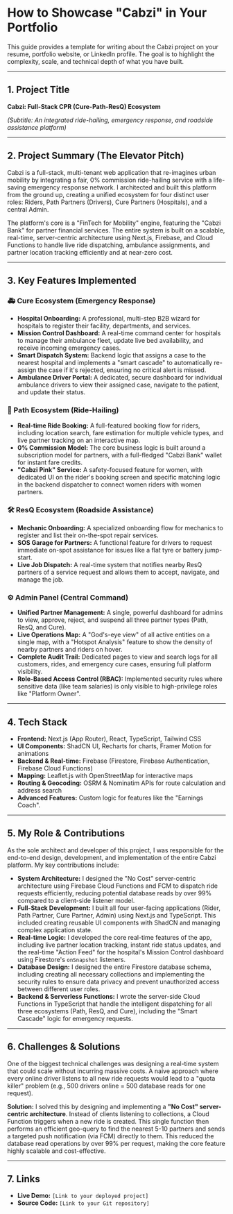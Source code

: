 # How to Showcase "Cabzi" in Your Portfolio

This guide provides a template for writing about the Cabzi project on your resume, portfolio website, or LinkedIn profile. The goal is to highlight the complexity, scale, and technical depth of what you have built.

---

## 1. Project Title

**Cabzi: Full-Stack CPR (Cure-Path-ResQ) Ecosystem**

*(Subtitle: An integrated ride-hailing, emergency response, and roadside assistance platform)*

---

## 2. Project Summary (The Elevator Pitch)

Cabzi is a full-stack, multi-tenant web application that re-imagines urban mobility by integrating a fair, 0% commission ride-hailing service with a life-saving emergency response network. I architected and built this platform from the ground up, creating a unified ecosystem for four distinct user roles: Riders, Path Partners (Drivers), Cure Partners (Hospitals), and a central Admin.

The platform's core is a "FinTech for Mobility" engine, featuring the "Cabzi Bank" for partner financial services. The entire system is built on a scalable, real-time, server-centric architecture using Next.js, Firebase, and Cloud Functions to handle live ride dispatching, ambulance assignments, and partner location tracking efficiently and at near-zero cost.

---

## 3. Key Features Implemented

### 🚑 Cure Ecosystem (Emergency Response)
*   **Hospital Onboarding:** A professional, multi-step B2B wizard for hospitals to register their facility, departments, and services.
*   **Mission Control Dashboard:** A real-time command center for hospitals to manage their ambulance fleet, update live bed availability, and receive incoming emergency cases.
*   **Smart Dispatch System:** Backend logic that assigns a case to the nearest hospital and implements a "smart cascade" to automatically re-assign the case if it's rejected, ensuring no critical alert is missed.
*   **Ambulance Driver Portal:** A dedicated, secure dashboard for individual ambulance drivers to view their assigned case, navigate to the patient, and update their status.

### 🚖 Path Ecosystem (Ride-Hailing)
*   **Real-time Ride Booking:** A full-featured booking flow for riders, including location search, fare estimation for multiple vehicle types, and live partner tracking on an interactive map.
*   **0% Commission Model:** The core business logic is built around a subscription model for partners, with a full-fledged "Cabzi Bank" wallet for instant fare credits.
*   **"Cabzi Pink" Service:** A safety-focused feature for women, with dedicated UI on the rider's booking screen and specific matching logic in the backend dispatcher to connect women riders with women partners.

### 🛠️ ResQ Ecosystem (Roadside Assistance)
*   **Mechanic Onboarding:** A specialized onboarding flow for mechanics to register and list their on-the-spot repair services.
*   **SOS Garage for Partners:** A functional feature for drivers to request immediate on-spot assistance for issues like a flat tyre or battery jump-start.
*   **Live Job Dispatch:** A real-time system that notifies nearby ResQ partners of a service request and allows them to accept, navigate, and manage the job.

### ⚙️ Admin Panel (Central Command)
*   **Unified Partner Management:** A single, powerful dashboard for admins to view, approve, reject, and suspend all three partner types (Path, ResQ, and Cure).
*   **Live Operations Map:** A "God's-eye view" of all active entities on a single map, with a "Hotspot Analysis" feature to show the density of nearby partners and riders on hover.
*   **Complete Audit Trail:** Dedicated pages to view and search logs for all customers, rides, and emergency cure cases, ensuring full platform visibility.
*   **Role-Based Access Control (RBAC):** Implemented security rules where sensitive data (like team salaries) is only visible to high-privilege roles like "Platform Owner".

---

## 4. Tech Stack

*   **Frontend:** Next.js (App Router), React, TypeScript, Tailwind CSS
*   **UI Components:** ShadCN UI, Recharts for charts, Framer Motion for animations
*   **Backend & Real-time:** Firebase (Firestore, Firebase Authentication, Firebase Cloud Functions)
*   **Mapping:** Leaflet.js with OpenStreetMap for interactive maps
*   **Routing & Geocoding:** OSRM & Nominatim APIs for route calculation and address search
*   **Advanced Features:** Custom logic for features like the "Earnings Coach".

---

## 5. My Role & Contributions

As the sole architect and developer of this project, I was responsible for the end-to-end design, development, and implementation of the entire Cabzi platform. My key contributions include:

*   **System Architecture:** I designed the "No Cost" server-centric architecture using Firebase Cloud Functions and FCM to dispatch ride requests efficiently, reducing potential database reads by over 99% compared to a client-side listener model.
*   **Full-Stack Development:** I built all four user-facing applications (Rider, Path Partner, Cure Partner, Admin) using Next.js and TypeScript. This included creating reusable UI components with ShadCN and managing complex application state.
*   **Real-time Logic:** I developed the core real-time features of the app, including live partner location tracking, instant ride status updates, and the real-time "Action Feed" for the hospital's Mission Control dashboard using Firestore's `onSnapshot` listeners.
*   **Database Design:** I designed the entire Firestore database schema, including creating all necessary collections and implementing the security rules to ensure data privacy and prevent unauthorized access between different user roles.
*   **Backend & Serverless Functions:** I wrote the server-side Cloud Functions in TypeScript that handle the intelligent dispatching for all three ecosystems (Path, ResQ, and Cure), including the "Smart Cascade" logic for emergency requests.

---

## 6. Challenges & Solutions

One of the biggest technical challenges was designing a real-time system that could scale without incurring massive costs. A naive approach where every online driver listens to all new ride requests would lead to a "quota killer" problem (e.g., 500 drivers online = 500 database reads for one request).

**Solution:** I solved this by designing and implementing a **"No Cost" server-centric architecture**. Instead of clients listening to collections, a Cloud Function triggers when a new ride is created. This single function then performs an efficient geo-query to find the nearest 5-10 partners and sends a targeted push notification (via FCM) directly to them. This reduced the database read operations by over 99% per request, making the core feature highly scalable and cost-effective.

---

## 7. Links

*   **Live Demo:** `[Link to your deployed project]`
*   **Source Code:** `[Link to your Git repository]`